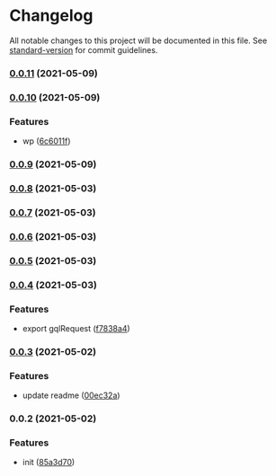# Changelog

All notable changes to this project will be documented in this file. See [standard-version](https://github.com/conventional-changelog/standard-version) for commit guidelines.

### [0.0.11](https://github.com/correttojs/next-utils/compare/v0.0.10...v0.0.11) (2021-05-09)

### [0.0.10](https://github.com/correttojs/next-utils/compare/v0.0.9...v0.0.10) (2021-05-09)


### Features

* wp ([6c6011f](https://github.com/correttojs/next-utils/commit/6c6011f39e7d5ca71033e553af37bc4c7b766e76))

### [0.0.9](https://github.com/correttojs/next-utils/compare/v0.0.8...v0.0.9) (2021-05-09)

### [0.0.8](https://github.com/correttojs/graphql-codegen-apollo-next-ssr/compare/v0.0.7...v0.0.8) (2021-05-03)

### [0.0.7](https://github.com/correttojs/graphql-codegen-apollo-next-ssr/compare/v0.0.6...v0.0.7) (2021-05-03)

### [0.0.6](https://github.com/correttojs/graphql-codegen-apollo-next-ssr/compare/v0.0.5...v0.0.6) (2021-05-03)

### [0.0.5](https://github.com/correttojs/graphql-codegen-apollo-next-ssr/compare/v0.0.4...v0.0.5) (2021-05-03)

### [0.0.4](https://github.com/correttojs/graphql-codegen-apollo-next-ssr/compare/v0.0.3...v0.0.4) (2021-05-03)


### Features

* export gqlRequest ([f7838a4](https://github.com/correttojs/graphql-codegen-apollo-next-ssr/commit/f7838a4a08a31c54ce8b131570c7e9654842109d))

### [0.0.3](https://github.com/correttojs/graphql-codegen-apollo-next-ssr/compare/v0.0.2...v0.0.3) (2021-05-02)


### Features

* update readme ([00ec32a](https://github.com/correttojs/graphql-codegen-apollo-next-ssr/commit/00ec32ae38020e2326803d72aec5b2fc9a475ab2))

### 0.0.2 (2021-05-02)


### Features

* init ([85a3d70](https://github.com/correttojs/graphql-codegen-apollo-next-ssr/commit/85a3d703afc1ec26c9392d31721a8569e472c227))
